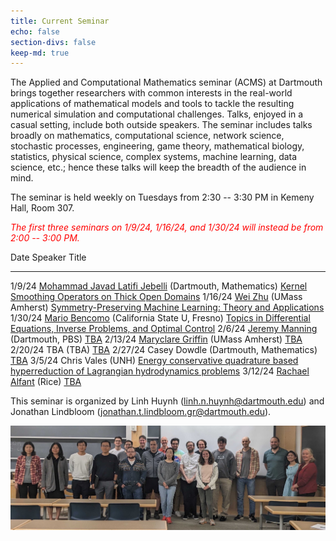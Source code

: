 ```yaml
---
title: Current Seminar
echo: false
section-divs: false
keep-md: true
---
```



The Applied and Computational Mathematics seminar (ACMS) at Dartmouth brings together researchers with common interests in the real-world applications of mathematical models and tools to tackle the resulting numerical simulation and computational challenges. Talks, enjoyed in a casual setting, include both outside speakers. The seminar includes talks broadly on mathematics, computational science, network science, stochastic processes, engineering, game theory, mathematical biology, statistics, physical science, complex systems, machine learning, data science, etc.; hence these talks will keep the breadth of the audience in mind.

The seminar is held weekly on Tuesdays from 2:30 -- 3:30 PM in Kemeny Hall, Room 307.

<span style="color:red">*The first three seminars on 1/9/24, 1/16/24, and 1/30/24 will instead be from 2:00 -- 3:00 PM.*</span>

<!-- This cell looks through the seminar_talks YAML file and generates the current seminar schedule. -->

Date     Speaker                                                                                                              Title
-------  -------------------------------------------------------------------------------------------------------------------  ------------------------------------------------------------------------------------------------------------------------
1/9/24   [Mohammad Javad Latifi Jebelli](https://math.dartmouth.edu/~mjebelli/) (Dartmouth, Mathematics)                      [Kernel Smoothing Operators on Thick Open Domains](/seminar_pages/JebelliW24.html)
1/16/24  [Wei Zhu](https://www.umass.edu/mathematics-statistics/directory/faculty/wei-zhu) (UMass Amherst)                    [Symmetry-Preserving Machine Learning: Theory and Applications](/seminar_pages/ZhuW24.html)
1/30/24  [Mario Bencomo](https://csm.fresnostate.edu/math/faculty-staff/resident/mbencomo.html) (California State U, Fresno)  [Topics in Differential Equations, Inverse Problems, and Optimal Control](/seminar_pages/BencomoW24.html)
2/6/24   [Jeremy Manning](https://pbs.dartmouth.edu/people/jeremy-r-manning) (Dartmouth, PBS)                                 [TBA](/seminar_pages/ManningW24.html)
2/13/24  [Maryclare Griffin](https://maryclare.github.io/) (UMass Amherst)                                                    [TBA](/seminar_pages/GriffinW24.html)
2/20/24  TBA (TBA)                                                                                                            [TBA](/seminar_pages/TBA3W24.html)
2/27/24  Casey Dowdle (Dartmouth, Mathematics)                                                                                [TBA](/seminar_pages/TBA4W24.html)
3/5/24   Chris Vales (UNH)                                                                                                    [Energy conservative quadrature based hyperreduction of Lagrangian hydrodynamics problems](/seminar_pages/ValesW24.html)
3/12/24  [Rachael Alfant](https://rachaelalfant.github.io/) (Rice)                                                            [TBA](/seminar_pages/AlfantW24.html)


This seminar is organized by Linh Huynh (linh.n.huynh@dartmouth.edu) and Jonathan Lindbloom (jonathan.t.lindbloom.gr@dartmouth.edu).

![](acms_banner.JPG)

